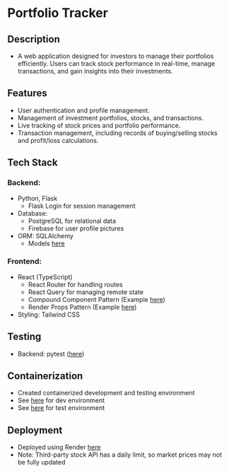 # Portfolio Tracker

## Description

- A web application designed for investors to manage their portfolios efficiently. Users can track stock performance in real-time, manage transactions, and gain insights into their investments.

## Features

- User authentication and profile management.
- Management of investment portfolios, stocks, and transactions.
- Live tracking of stock prices and portfolio performance.
- Transaction management, including records of buying/selling stocks and profit/loss calculations.

## Tech Stack

### Backend:

- Python, Flask
  - Flask Login for session management
- Database:
  - PostgreSQL for relational data
  - Firebase for user profile pictures
- ORM: SQLAlchemy
  - Models [here](backend/flasktracker/models.py)

### Frontend:

- React (TypeScript)
  - React Router for handling routes
  - React Query for managing remote state
  - Compound Component Pattern (Example [here](frontend/src/components/Modal.tsx))
  - Render Props Pattern (Example [here](frontend/src/components/Table.tsx))
- Styling: Tailwind CSS

## Testing

- Backend: pytest ([here](backend/tests/))

## Containerization

- Created containerized development and testing environment
- See [here](docker-compose.dev.yml) for dev environment
- See [here](./backend/docker-compose.test.yml) for test environment

## Deployment

- Deployed using Render [here](https://portfolio-tracker-klvl.onrender.com)
- Note: Third-party stock API has a daily limit, so market prices may not be fully updated



